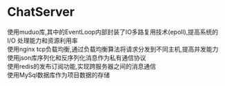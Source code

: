 # ChatServer
使用muduo库,其中的EventLoop内部封装了IO多路复用技术(epoll),提高系统的 I/O 处理能力和资源利用率<br>
使用nginx tcp负载均衡,通过负载均衡算法将请求分发到不同主机,提高并发能力<br>
使用json库序列化和反序列化消息作为私有通信协议<br>
使用redis的发布订阅功能,实现跨服务器之间的消息通信<br>
使用MySql数据库作为项目数据的存储<br>

